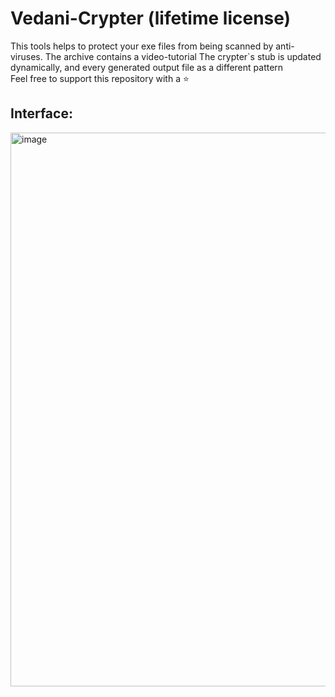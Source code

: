 # Vedani-Crypter (lifetime license)
This tools helps to protect your exe files from being scanned by anti-viruses. The archive contains a video-tutorial
The crypter`s stub is updated dynamically, and every generated output file as a different pattern
<br /> Feel free to support this repository with a ⭐️

## Interface:
<img width="1090" height="886" alt="image" src="https://github.com/user-attachments/assets/e3721586-9f61-4e2f-816b-c38be10ee5db" />


